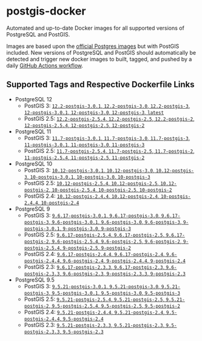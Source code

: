 # postgis-docker

Automated and up-to-date Docker images for all supported versions of PostgreSQL and PostGIS.

Images are based upon the [official Postgres images](https://hub.docker.com/_/postgres) but with PostGIS included. New versions of PostgreSQL and PostGIS should automatically be detected and trigger new docker images to built, tagged, and pushed by a daily [GitHub Actions workflow](https://github.com/GUI/postgis-docker/blob/master/.github/workflows/main.yml).

## Supported Tags and Respective Dockerfile Links

- PostgreSQL 12
  - PostGIS 3: [`12.2-postgis-3.0.1`, `12.2-postgis-3.0`, `12.2-postgis-3`, `12-postgis-3.0.1`, `12-postgis-3.0`, `12-postgis-3`, `latest`](https://github.com/GUI/postgis-docker/blob/master/12/postgis-3/Dockerfile)
  - PostGIS 2.5: [`12.2-postgis-2.5.4`, `12.2-postgis-2.5`, `12.2-postgis-2`, `12-postgis-2.5.4`, `12-postgis-2.5`, `12-postgis-2`](https://github.com/GUI/postgis-docker/blob/master/12/postgis-2.5/Dockerfile)
- PostgreSQL 11
  - PostGIS 3: [`11.7-postgis-3.0.1`, `11.7-postgis-3.0`, `11.7-postgis-3`, `11-postgis-3.0.1`, `11-postgis-3.0`, `11-postgis-3`](https://github.com/GUI/postgis-docker/blob/master/11/postgis-3/Dockerfile)
  - PostGIS 2.5: [`11.7-postgis-2.5.4`, `11.7-postgis-2.5`, `11.7-postgis-2`, `11-postgis-2.5.4`, `11-postgis-2.5`, `11-postgis-2`](https://github.com/GUI/postgis-docker/blob/master/11/postgis-2.5/Dockerfile)
- PostgreSQL 10
  - PostGIS 3: [`10.12-postgis-3.0.1`, `10.12-postgis-3.0`, `10.12-postgis-3`, `10-postgis-3.0.1`, `10-postgis-3.0`, `10-postgis-3`](https://github.com/GUI/postgis-docker/blob/master/10/postgis-3/Dockerfile)
  - PostGIS 2.5: [`10.12-postgis-2.5.4`, `10.12-postgis-2.5`, `10.12-postgis-2`, `10-postgis-2.5.4`, `10-postgis-2.5`, `10-postgis-2`](https://github.com/GUI/postgis-docker/blob/master/10/postgis-2.5/Dockerfile)
  - PostGIS 2.4: [`10.12-postgis-2.4.4`, `10.12-postgis-2.4`, `10-postgis-2.4.4`, `10-postgis-2.4`](https://github.com/GUI/postgis-docker/blob/master/10/postgis-2.4/Dockerfile)
- PostgreSQL 9
  - PostGIS 3: [`9.6.17-postgis-3.0.1`, `9.6.17-postgis-3.0`, `9.6.17-postgis-3`, `9.6-postgis-3.0.1`, `9.6-postgis-3.0`, `9.6-postgis-3`, `9-postgis-3.0.1`, `9-postgis-3.0`, `9-postgis-3`](https://github.com/GUI/postgis-docker/blob/master/9.6/postgis-3/Dockerfile)
  - PostGIS 2.5: [`9.6.17-postgis-2.5.4`, `9.6.17-postgis-2.5`, `9.6.17-postgis-2`, `9.6-postgis-2.5.4`, `9.6-postgis-2.5`, `9.6-postgis-2`, `9-postgis-2.5.4`, `9-postgis-2.5`, `9-postgis-2`](https://github.com/GUI/postgis-docker/blob/master/9.6/postgis-2.5/Dockerfile)
  - PostGIS 2.4: [`9.6.17-postgis-2.4.4`, `9.6.17-postgis-2.4`, `9.6-postgis-2.4.4`, `9.6-postgis-2.4`, `9-postgis-2.4.4`, `9-postgis-2.4`](https://github.com/GUI/postgis-docker/blob/master/9.6/postgis-2.4/Dockerfile)
  - PostGIS 2.3: [`9.6.17-postgis-2.3.3`, `9.6.17-postgis-2.3`, `9.6-postgis-2.3.3`, `9.6-postgis-2.3`, `9-postgis-2.3.3`, `9-postgis-2.3`](https://github.com/GUI/postgis-docker/blob/master/9.6/postgis-2.3/Dockerfile)
- PostgreSQL 9.5
  - PostGIS 3: [`9.5.21-postgis-3.0.1`, `9.5.21-postgis-3.0`, `9.5.21-postgis-3`, `9.5-postgis-3.0.1`, `9.5-postgis-3.0`, `9.5-postgis-3`](https://github.com/GUI/postgis-docker/blob/master/9.5/postgis-3/Dockerfile)
  - PostGIS 2.5: [`9.5.21-postgis-2.5.4`, `9.5.21-postgis-2.5`, `9.5.21-postgis-2`, `9.5-postgis-2.5.4`, `9.5-postgis-2.5`, `9.5-postgis-2`](https://github.com/GUI/postgis-docker/blob/master/9.5/postgis-2.5/Dockerfile)
  - PostGIS 2.4: [`9.5.21-postgis-2.4.4`, `9.5.21-postgis-2.4`, `9.5-postgis-2.4.4`, `9.5-postgis-2.4`](https://github.com/GUI/postgis-docker/blob/master/9.5/postgis-2.4/Dockerfile)
  - PostGIS 2.3: [`9.5.21-postgis-2.3.3`, `9.5.21-postgis-2.3`, `9.5-postgis-2.3.3`, `9.5-postgis-2.3`](https://github.com/GUI/postgis-docker/blob/master/9.5/postgis-2.3/Dockerfile)
